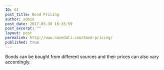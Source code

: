 ```yaml
---
ID: 61
post_title: Bond Pricing
author: admin
post_date: 2017-05-30 16:35:59
post_excerpt: ""
layout: post
permalink: http://www.navedali.com/bond-pricing/
published: true
---
```

Bonds can be bought from different sources and their prices can also vary accordingly.